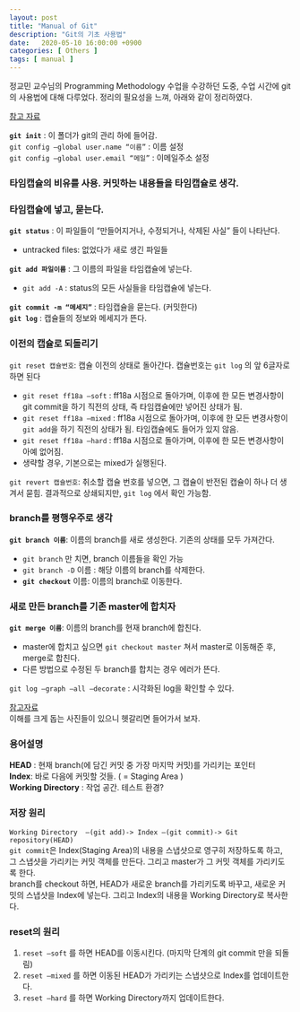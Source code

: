 ```yaml
---
layout: post
title: "Manual of Git"
description: "Git의 기초 사용법"
date:   2020-05-10 16:00:00 +0900
categories: [ Others ]
tags: [ manual ]
---
```


 정교민 교수님의 Programming Methodology 수업을 수강하던 도중, 수업 시간에 git의 사용법에 대해 다루었다. 정리의 필요성을 느껴, 아래와 같이 정리하였다.

[참고 자료][youtube]

**`git init`** : 이 폴더가 git의 관리 하에 들어감.   
`git config —global user.name “이름”` : 이름 설정  
`git config —global user.email “메일”` : 이메일주소 설정  
<!-- more -->
### **타임캡슐의 비유를 사용. 커밋하는 내용들을 타임캡슐로 생각.**
### **타임캡슐에 넣고, 묻는다.**  

**`git status`** : 이 파일들이 “만들어지거나, 수정되거나, 삭제된 사실” 들이 나타난다.
- untracked files: 없었다가 새로 생긴 파일들  

**`git add 파일이름`** : 그 이름의 파일을 타임캡슐에 넣는다. 
- `git add -A` : status의 모든 사실들을 타임캡슐에 넣는다.

**`git commit -m “메세지”`** : 타임캡슐을 묻는다. (커밋한다)  
**`git log`** : 캡슐들의 정보와 메세지가 뜬다.


### 이전의 캡슐로 되돌리기
`git reset 캡슐번호`: 캡슐 이전의 상태로 돌아간다. 캡슐번호는 `git log` 의 앞 6글자로 하면 된다
- `git reset ff18a —soft` : ff18a 시점으로 돌아가며, 이후에 한 모든 변경사항이 git commit을 하기 직전의 상태, 즉 타임캡슐에만 넣어진 상태가 됨.
- `git reset ff18a —mixed` : ff18a 시점으로 돌아가며, 이후에 한 모든 변경사항이 `git add`을 하기 직전의 상태가 됨. 타임캡슐에도 들어가 있지 않음.
- `git reset ff18a —hard` : ff18a 시점으로 돌아가며, 이후에 한 모든 변경사항이 아예 없어짐.
- 생략할 경우, 기본으로는 mixed가 실행된다.

`git revert 캡슐번호`: 취소할 캡슐 번호를 넣으면, 그 캡슐이 반전된 캡슐이 하나 더 생겨서 묻힘. 결과적으로 상쇄되지만, `git log` 에서 확인 가능함.

### branch를 평행우주로 생각
**`git branch 이름`**: 이름의 branch를 새로 생성한다. 기존의 상태를 모두 가져간다.
- `git branch` 만 치면, branch 이름들을 확인 가능
- `git branch -D` 이름 : 해당 이름의 branch를 삭제한다.
- **`git checkout`** 이름: 이름의 branch로 이동한다. 

### 새로 만든 branch를 기존 master에 합치자
**`git merge 이름`**: 이름의 branch를 현재 branch에 합친다.
- master에 합치고 싶으면 `git checkout master` 쳐서 master로 이동해준 후, merge로 합친다.
- 다른 방법으로 수정된 두 branch를 합치는 경우 에러가 뜬다. 

`git log —graph —all —decorate` : 시각화된 log을 확인할 수 있다. 

[참고자료][git]  
이해를 크게 돕는 사진들이 있으니 헷갈리면 들어가서 보자.


### 용어설명
**HEAD** : 현재 branch(에 담긴 커밋 중 가장 마지막 커밋)를 가리키는 포인터  
**Index**: 바로 다음에 커밋할 것들. ( = Staging Area )  
**Working Directory** : 작업 공간. 테스트 환경?

### 저장 원리
`Working Directory  —(git add)-> Index —(git commit)-> Git repository(HEAD)`  
`git commit`은 Index(Staging Area)의 내용을 스냅샷으로 영구히 저장하도록 하고, 그 스냅샷을 가리키는 커밋 객체를 만든다. 그리고 master가 그 커밋 객체를 가리키도록 한다.  
branch를 checkout 하면, HEAD가 새로운 branch를 가리키도록 바꾸고, 새로운 커밋의 스냅샷을 Index에 넣는다. 그리고 Index의 내용을 Working Directory로 복사한다. 

### reset의 원리
1. `reset —soft` 를 하면 HEAD를 이동시킨다. (마지막 단계의 git commit 만을 되돌림)
2. `reset —mixed` 를 하면 이동된 HEAD가 가리키는 스냅샷으로 Index를 업데이트한다.
3. `reset —hard` 를 하면 Working Directory까지 업데이트한다.

[youtube]: youtube.com/watch?v=FXDjmsiv8fI
[git]: https://git-scm.com/book/ko/v2/Git-도구-Reset-명확히-알고-가기